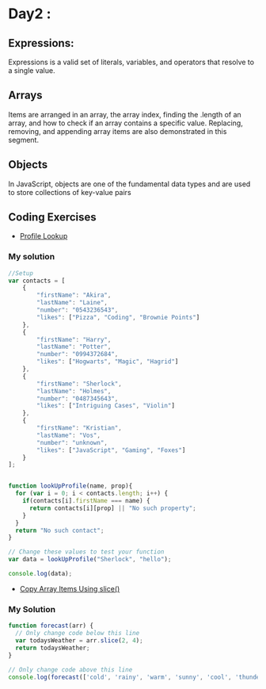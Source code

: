 # Day2 : 
## Expressions:
 Expressions is a valid set of literals, variables, and operators that resolve to a single value.
## Arrays
 Items are arranged in an array, the array index, finding the .length of an array, and how to check if an array contains a specific value. Replacing, removing, and appending array items are also demonstrated in this segment.
## Objects
In JavaScript, objects are one of the fundamental data types and are used to store collections of key-value pairs
## Coding Exercises
- [Profile Lookup](https://www.freecodecamp.org/learn/javascript-algorithms-and-data-structures/basic-javascript/profile-lookup)
### My solution
```javascript
//Setup
var contacts = [
    {
        "firstName": "Akira",
        "lastName": "Laine",
        "number": "0543236543",
        "likes": ["Pizza", "Coding", "Brownie Points"]
    },
    {
        "firstName": "Harry",
        "lastName": "Potter",
        "number": "0994372684",
        "likes": ["Hogwarts", "Magic", "Hagrid"]
    },
    {
        "firstName": "Sherlock",
        "lastName": "Holmes",
        "number": "0487345643",
        "likes": ["Intriguing Cases", "Violin"]
    },
    {
        "firstName": "Kristian",
        "lastName": "Vos",
        "number": "unknown",
        "likes": ["JavaScript", "Gaming", "Foxes"]
    }
];


function lookUpProfile(name, prop){
  for (var i = 0; i < contacts.length; i++) {
    if(contacts[i].firstName === name) {
      return contacts[i][prop] || "No such property";
    }
  }
  return "No such contact";
}

// Change these values to test your function
var data = lookUpProfile("Sherlock", "hello");

console.log(data);
```

- [Copy Array Items Using slice()](https://www.freecodecamp.org/learn/javascript-algorithms-and-data-structures/basic-data-structures/copy-array-items-using-slice)
### My Solution
```javascript
function forecast(arr) {
  // Only change code below this line
  var todaysWeather = arr.slice(2, 4);
  return todaysWeather;
}

// Only change code above this line
console.log(forecast(['cold', 'rainy', 'warm', 'sunny', 'cool', 'thunderstorms']));


```

